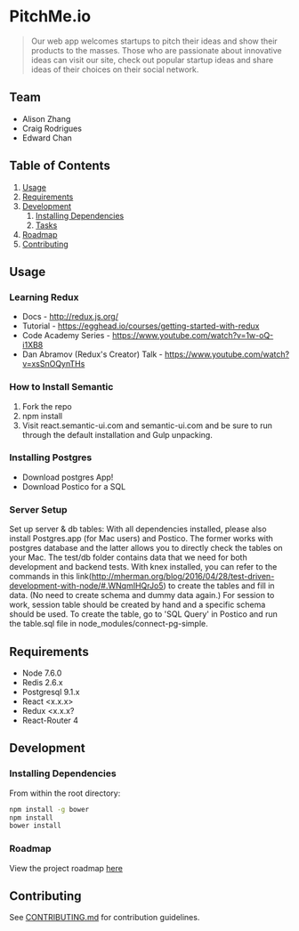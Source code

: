# PitchMe.io
> Our web app welcomes startups to pitch their ideas and show their products to the masses. Those who are passionate about innovative ideas can visit our site, check out popular startup ideas and share ideas of their choices on their social network.
## Team
  - Alison Zhang
  - Craig Rodrigues
  - Edward Chan

## Table of Contents
1. [Usage](#Usage)
1. [Requirements](#requirements)
1. [Development](#development)
    1. [Installing Dependencies](#installing-dependencies)
    1. [Tasks](#tasks)
1. [Roadmap](#roadmap)
1. [Contributing](#contributing)

## Usage

### Learning Redux
  - Docs - http://redux.js.org/
  - Tutorial - https://egghead.io/courses/getting-started-with-redux
  - Code Academy Series - https://www.youtube.com/watch?v=1w-oQ-i1XB8
  - Dan Abramov (Redux's Creator) Talk - https://www.youtube.com/watch?v=xsSnOQynTHs

### How to Install Semantic

1. Fork the repo
2. npm install
3. Visit react.semantic-ui.com and semantic-ui.com and be sure to run through the default installation and Gulp unpacking.

### Installing Postgres
  - Download postgres App!
  - Download Postico for a SQL 

### Server Setup
Set up server & db tables: With all dependencies installed, please also install Postgres.app (for Mac users) and Postico. The former works with postgres database and the latter allows you to directly check the tables on your Mac.
The test/db folder contains data that we need for both development and backend tests. With knex installed, you can refer to the commands in this link(http://mherman.org/blog/2016/04/28/test-driven-development-with-node/#.WNqmIHQrJo5) to create the tables and fill in data. (No need to create schema and dummy data again.)
For session to work, session table should be created by hand and a specific schema should be used. To create the table, go to 'SQL Query' in Postico and run the table.sql file in node_modules/connect-pg-simple.

## Requirements
- Node 7.6.0
- Redis 2.6.x
- Postgresql 9.1.x
- React <x.x.x>
- Redux <x.x.x?
- React-Router 4
## Development
### Installing Dependencies
From within the root directory:
```sh
npm install -g bower
npm install
bower install
```
### Roadmap
View the project roadmap [here](LINK_TO_DOC)


## Contributing
See [CONTRIBUTING.md](CONTRIBUTING.md) for contribution guidelines.